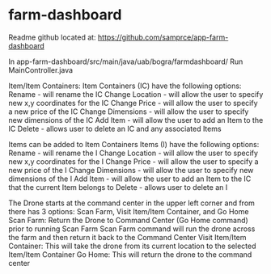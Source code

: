 # farm-dashboard
Readme
github located at:
https://github.com/samprce/app-farm-dashboard

In app-farm-dashboard/src/main/java/uab/bogra/farmdashboard/
Run MainController.java

Item/Item Containers:
Item Containers (IC) have the following options:
Rename - will rename the IC
Change Location - will allow the user to specify new x,y coordinates for the IC
Change Price - will allow the user to specify a new price of the IC
Change Dimensions - will allow the user to specify new dimensions of the IC
Add Item - will allow the user to add an Item to the IC
Delete - allows user to delete an IC and any associated Items

Items can be added to Item Containers
Items (I) have the following options:
Rename - will rename the I
Change Location - will allow the user to specify new x,y coordinates for the I
Change Price - will allow the user to specify a new price of the I
Change Dimensions - will allow the user to specify new dimensions of the I
Add Item - will allow the user to add an Item to the IC that the current Item belongs to 
Delete - allows user to delete an I

The Drone starts at the command center in the upper left corner and from there has 3 options:
Scan Farm, Visit Item/Item Container, and Go Home
Scan Farm:
Return the Drone to Command Center (Go Home command) prior to running Scan Farm
Scan Farm command will run the drone across the farm and then return it back to the Command Center
Visit Item/Item Container:
This will take the drone from its current location to the selected Item/Item Container
Go Home:
This will return the drone to the command center
